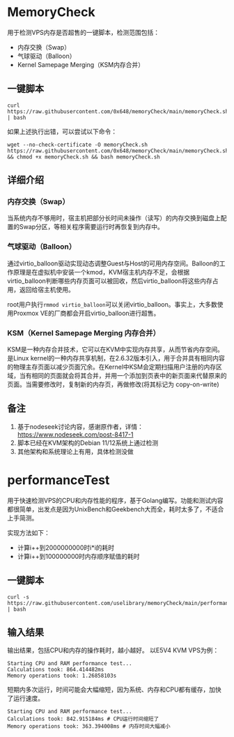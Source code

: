 # MemoryCheck

用于检测VPS内存是否超售的一键脚本，检测范围包括：

- 内存交换（Swap）
- 气球驱动（Balloon）
- Kernel Samepage Merging（KSM内存合并）

## 一键脚本
```
curl https://raw.githubusercontent.com/0x648/memoryCheck/main/memoryCheck.sh | bash
```

如果上述执行出错，可以尝试以下命令：
```
wget --no-check-certificate -O memoryCheck.sh https://raw.githubusercontent.com/0x648/memoryCheck/main/memoryCheck.sh && chmod +x memoryCheck.sh && bash memoryCheck.sh
```

## 详细介绍
### 内存交换（Swap）
当系统内存不够用时，宿主机把部分长时间未操作（读写）的内存交换到磁盘上配置的Swap分区，等相关程序需要运行时再恢复到内存中。

### 气球驱动（Balloon）
通过virtio_balloon驱动实现动态调整Guest与Host的可用内存空间。Balloon的工作原理是在虚拟机中安装一个kmod，KVM宿主机内存不足，会根据virtio_balloon判断哪些内存页面可以被回收，然后virtio_balloon将这些内存占用，返回给宿主机使用。

root用户执行`rmmod virtio_balloon`可以关闭virtio_balloon。事实上，大多数使用Proxmox VE的厂商都会开启virtio_balloon进行超售。

### KSM（Kernel Samepage Merging 内存合并）
KSM是一种内存合并技术，它可以在KVM中实现内存共享，从而节省内存空间。是Linux kernel的一种内存共享机制，在2.6.32版本引入，用于合并具有相同内容的物理主存页面以减少页面冗余。在Kernel中KSM会定期扫描用户注册的内存区域，当有相同的页面就会将其合并，并用一个添加到页表中的新页面来代替原来的页面。当需要修改时，复制新的内存页，再做修改(将其标记为 copy-on-write)



## 备注
1. 基于nodeseek讨论内容，感谢原作者，详情：https://www.nodeseek.com/post-8417-1
2. 脚本已经在KVM架构的Debian 11/12系统上通过检测
3. 其他架构和系统理论上有用，具体检测没做


# performanceTest

用于快速检测VPS的CPU和内存性能的程序，基于Golang编写。功能和测试内容都很简单，出发点是因为UnixBench和Geekbench大而全，耗时太多了，不适合上手简测。

实现方法如下：

- 计算i++到2000000000时i*i的耗时
- 计算i++到100000000时内存顺序赋值的耗时

## 一键脚本
```
curl -s https://raw.githubusercontent.com/uselibrary/memoryCheck/main/performanceTest.sh | bash
```

## 输入结果
输出结果，包括CPU和内存的操作耗时，越小越好。
以E5V4 KVM VPS为例：
```
Starting CPU and RAM performance test...
Calculations took: 864.414482ms
Memory operations took: 1.26858103s
```
短期内多次运行，时间可能会大幅缩短，因为系统、内存和CPU都有缓存，加快了运行速度。
```
Starting CPU and RAM performance test...
Calculations took: 842.915184ms # CPU运行时间缩短了
Memory operations took: 363.394008ms # 内存时间大幅减小
```
